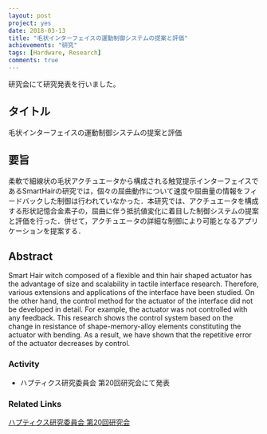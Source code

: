 ```yaml
---
layout: post
project: yes
date: 2018-03-13
title: "毛状インターフェイスの運動制御システムの提案と評価"
achievements: "研究"
tags: [Hardware, Research]
comments: true
---
```


研究会にて研究発表を行いました。

## タイトル

毛状インターフェイスの運動制御システムの提案と評価

## 要旨

柔軟で細線状の毛状アクチュエータから構成される触覚提示インターフェイスであるSmartHairの研究では，個々の屈曲動作について速度や屈曲量の情報をフィードバックした制御は行われていなかった．本研究では、アクチュエータを構成する形状記憶合金素子の，屈曲に伴う抵抗値変化に着目した制御システムの提案と評価を行った．併せて，アクチュエータの詳細な制御により可能となるアプリケーションを提案する．

## Abstract

Smart Hair witch composed of a flexible and thin hair shaped actuator has the advantage of size and scalability in tactile interface research. Therefore, various extensions and applications of the interface have been studied. On the other hand, the control method for the actuator of the interface did not be developed in detail. For example, the actuator was not controlled with any feedback. This research shows the control system based on the change in resistance of shape-memory-alloy elements constituting the actuator with bending. As a result, we have shown that the repetitive error of the actuator decreases by control. 


### Activity

* ハプティクス研究委員会 第20回研究会にて発表

### Related Links

[ハプティクス研究委員会 第20回研究会](http://sighaptics.org/index.php?%E7%AC%AC20%E5%9B%9E%E7%A0%94%E7%A9%B6%E4%BC%9A)